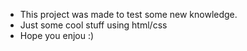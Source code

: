* This project was made to test some new knowledge.
* Just some cool stuff using html/css
* Hope you enjou :)
